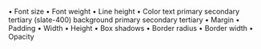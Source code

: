 • Font size
• Font weight
• Line height
• Color
    text
        primary
        secondary
        tertiary (slate-400)
    background
        primary
        secondary
        tertiary
• Margin
• Padding
• Width
• Height
• Box shadows
• Border radius
• Border width
• Opacity